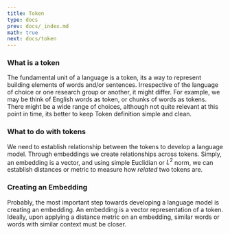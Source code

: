```yaml
---
title: Token
type: docs
prev: docs/_index.md
math: true
next: docs/token
---
```


### What is a token
The fundamental unit of a language is a token, its a way to represent building elements of words and/or sentences. Irrespective of the language of choice or one research group or another, it might differ. 
For example, we may be think of English words as token, or chunks of words as tokens. There might be a wide range of choices, although not quite relevant at this point in time, its better to keep Token definition simple and clean.

### What to do with tokens
We need to establish relationship between the tokens to develop a language model. Through embeddings we create relationships across tokens. Simply, an embedding is a vector, and using simple Euclidian or $L^2$ norm, we can 
establish distances or metric to measure how *related* two tokens are.

### Creating an Embedding
Probably, the most important step towards developing a language model is creating an embedding. An embedding is a vector representation of a token.
Ideally, upon applying a distance metric on an embedding, similar words or words with similar context must be closer. 

